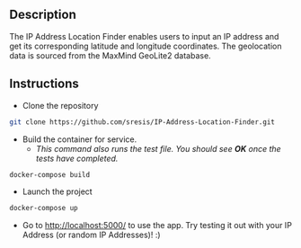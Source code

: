 ## Description
The IP Address Location Finder enables users to input an IP address and get its corresponding latitude and longitude coordinates. The geolocation data is sourced from the MaxMind GeoLite2 database. 

## Instructions
* Clone the repository
```bash
git clone https://github.com/sresis/IP-Address-Location-Finder.git
```
* Build the container for service. 
  * *This command also runs the test file. You should see **OK** once the tests have completed.*

```bash
docker-compose build
```
* Launch the project
```bash
docker-compose up
```
* Go to [http://localhost:5000/](http://localhost:5000/) to use the app. Try testing it out with your IP Address (or random IP Addresses)! :)